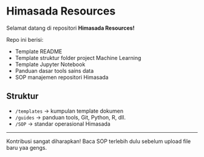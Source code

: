 # Himasada Resources

Selamat datang di repositori **Himasada Resources!**

Repo ini berisi:
- Template README
- Template struktur folder project Machine Learning
- Template Jupyter Notebook
- Panduan dasar tools sains data
- SOP manajemen repositori Himasada

## Struktur

- `/templates` → kumpulan template dokumen
- `/guides` → panduan tools, Git, Python, R, dll.
- `/SOP` → standar operasional Himasada

---

Kontribusi sangat diharapkan! Baca SOP terlebih dulu sebelum upload file baru yaa gengs.

